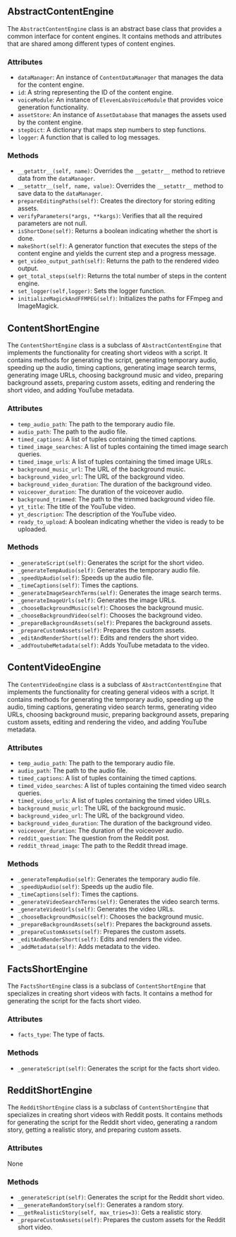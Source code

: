 ## AbstractContentEngine

The `AbstractContentEngine` class is an abstract base class that provides a common interface for content engines. It contains methods and attributes that are shared among different types of content engines. 

### Attributes

- `dataManager`: An instance of `ContentDataManager` that manages the data for the content engine.
- `id`: A string representing the ID of the content engine.
- `voiceModule`: An instance of `ElevenLabsVoiceModule` that provides voice generation functionality.
- `assetStore`: An instance of `AssetDatabase` that manages the assets used by the content engine.
- `stepDict`: A dictionary that maps step numbers to step functions.
- `logger`: A function that is called to log messages.

### Methods

- `__getattr__(self, name)`: Overrides the `__getattr__` method to retrieve data from the `dataManager`.
- `__setattr__(self, name, value)`: Overrides the `__setattr__` method to save data to the `dataManager`.
- `prepareEditingPaths(self)`: Creates the directory for storing editing assets.
- `verifyParameters(*args, **kargs)`: Verifies that all the required parameters are not null.
- `isShortDone(self)`: Returns a boolean indicating whether the short is done.
- `makeShort(self)`: A generator function that executes the steps of the content engine and yields the current step and a progress message.
- `get_video_output_path(self)`: Returns the path to the rendered video output.
- `get_total_steps(self)`: Returns the total number of steps in the content engine.
- `set_logger(self,logger)`: Sets the logger function.
- `initializeMagickAndFFMPEG(self)`: Initializes the paths for FFmpeg and ImageMagick.

## ContentShortEngine

The `ContentShortEngine` class is a subclass of `AbstractContentEngine` that implements the functionality for creating short videos with a script. It contains methods for generating the script, generating temporary audio, speeding up the audio, timing captions, generating image search terms, generating image URLs, choosing background music and video, preparing background assets, preparing custom assets, editing and rendering the short video, and adding YouTube metadata.

### Attributes

- `temp_audio_path`: The path to the temporary audio file.
- `audio_path`: The path to the audio file.
- `timed_captions`: A list of tuples containing the timed captions.
- `timed_image_searches`: A list of tuples containing the timed image search queries.
- `timed_image_urls`: A list of tuples containing the timed image URLs.
- `background_music_url`: The URL of the background music.
- `background_video_url`: The URL of the background video.
- `background_video_duration`: The duration of the background video.
- `voiceover_duration`: The duration of the voiceover audio.
- `background_trimmed`: The path to the trimmed background video file.
- `yt_title`: The title of the YouTube video.
- `yt_description`: The description of the YouTube video.
- `ready_to_upload`: A boolean indicating whether the video is ready to be uploaded.

### Methods

- `_generateScript(self)`: Generates the script for the short video.
- `_generateTempAudio(self)`: Generates the temporary audio file.
- `_speedUpAudio(self)`: Speeds up the audio file.
- `_timeCaptions(self)`: Times the captions.
- `_generateImageSearchTerms(self)`: Generates the image search terms.
- `_generateImageUrls(self)`: Generates the image URLs.
- `_chooseBackgroundMusic(self)`: Chooses the background music.
- `_chooseBackgroundVideo(self)`: Chooses the background video.
- `_prepareBackgroundAssets(self)`: Prepares the background assets.
- `_prepareCustomAssets(self)`: Prepares the custom assets.
- `_editAndRenderShort(self)`: Edits and renders the short video.
- `_addYoutubeMetadata(self)`: Adds YouTube metadata to the video.

## ContentVideoEngine

The `ContentVideoEngine` class is a subclass of `AbstractContentEngine` that implements the functionality for creating general videos with a script. It contains methods for generating the temporary audio, speeding up the audio, timing captions, generating video search terms, generating video URLs, choosing background music, preparing background assets, preparing custom assets, editing and rendering the video, and adding YouTube metadata.

### Attributes

- `temp_audio_path`: The path to the temporary audio file.
- `audio_path`: The path to the audio file.
- `timed_captions`: A list of tuples containing the timed captions.
- `timed_video_searches`: A list of tuples containing the timed video search queries.
- `timed_video_urls`: A list of tuples containing the timed video URLs.
- `background_music_url`: The URL of the background music.
- `background_video_url`: The URL of the background video.
- `background_video_duration`: The duration of the background video.
- `voiceover_duration`: The duration of the voiceover audio.
- `reddit_question`: The question from the Reddit post.
- `reddit_thread_image`: The path to the Reddit thread image.

### Methods

- `_generateTempAudio(self)`: Generates the temporary audio file.
- `_speedUpAudio(self)`: Speeds up the audio file.
- `_timeCaptions(self)`: Times the captions.
- `_generateVideoSearchTerms(self)`: Generates the video search terms.
- `_generateVideoUrls(self)`: Generates the video URLs.
- `_chooseBackgroundMusic(self)`: Chooses the background music.
- `_prepareBackgroundAssets(self)`: Prepares the background assets.
- `_prepareCustomAssets(self)`: Prepares the custom assets.
- `_editAndRenderShort(self)`: Edits and renders the video.
- `_addMetadata(self)`: Adds metadata to the video.

## FactsShortEngine

The `FactsShortEngine` class is a subclass of `ContentShortEngine` that specializes in creating short videos with facts. It contains a method for generating the script for the facts short video.

### Attributes

- `facts_type`: The type of facts.

### Methods

- `_generateScript(self)`: Generates the script for the facts short video.

## RedditShortEngine

The `RedditShortEngine` class is a subclass of `ContentShortEngine` that specializes in creating short videos with Reddit posts. It contains methods for generating the script for the Reddit short video, generating a random story, getting a realistic story, and preparing custom assets.

### Attributes

None

### Methods

- `_generateScript(self)`: Generates the script for the Reddit short video.
- `__generateRandomStory(self)`: Generates a random story.
- `__getRealisticStory(self, max_tries=3)`: Gets a realistic story.
- `_prepareCustomAssets(self)`: Prepares the custom assets for the Reddit short video.
